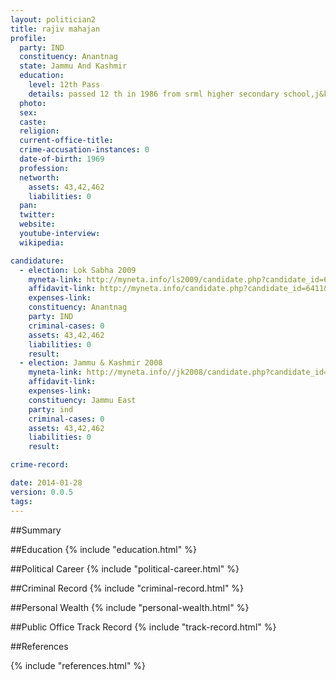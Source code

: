 ```yaml
---
layout: politician2
title: rajiv mahajan
profile: 
  party: IND
  constituency: Anantnag
  state: Jammu And Kashmir
  education: 
    level: 12th Pass
    details: passed 12 th in 1986 from srml higher secondary school,j&k state board of education
  photo: 
  sex: 
  caste: 
  religion: 
  current-office-title: 
  crime-accusation-instances: 0
  date-of-birth: 1969
  profession: 
  networth: 
    assets: 43,42,462
    liabilities: 0
  pan: 
  twitter: 
  website: 
  youtube-interview: 
  wikipedia: 

candidature: 
  - election: Lok Sabha 2009
    myneta-link: http://myneta.info/ls2009/candidate.php?candidate_id=6411
    affidavit-link: http://myneta.info/candidate.php?candidate_id=6411&scan=original
    expenses-link: 
    constituency: Anantnag 
    party: IND
    criminal-cases: 0
    assets: 43,42,462
    liabilities: 0
    result:  
  - election: Jammu & Kashmir 2008
    myneta-link: http://myneta.info//jk2008/candidate.php?candidate_id=1101
    affidavit-link: 
    expenses-link: 
    constituency: Jammu East 
    party: ind
    criminal-cases: 0
    assets: 43,42,462
    liabilities: 0
    result:  

crime-record: 

date: 2014-01-28
version: 0.0.5
tags: 
---
```

##Summary


##Education
{% include "education.html" %}


##Political Career
{% include "political-career.html" %}


##Criminal Record
{% include "criminal-record.html" %}


##Personal Wealth
{% include "personal-wealth.html" %}


##Public Office Track Record
{% include "track-record.html" %}


##References


{% include "references.html" %}